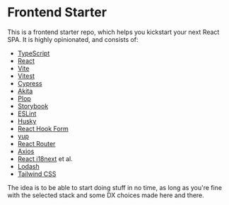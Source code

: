 # Frontend Starter

This is a frontend starter repo, which helps you kickstart your next React SPA.
It is highly opinionated, and consists of:

* [TypeScript](https://www.typescriptlang.org/)
* [React](https://reactjs.org/)
* [Vite](https://vitejs.dev/)
* [Vitest](https://vitest.dev)
* [Cypress](https://cypress.io/)
* [Akita](https://opensource.salesforce.com/akita/)
* [Plop](https://plopjs.com/)
* [Storybook](https://storybook.js.org/)
* [ESLint](https://eslint.org/)
* [Husky](https://typicode.github.io/husky/)
* [React Hook Form](https://react-hook-form.com/)
* [yup](https://github.com/jquense/yup)
* [React Router](https://reactrouter.com/)
* [Axios](https://axios-http.com/)
* [React i18next](https://react.i18next.com/) et al.
* [Lodash](https://lodash.com/)
* [Tailwind CSS](https://tailwindcss.com/)

The idea is to be able to start doing stuff in no time, as long as you're fine with the selected stack
and some DX choices made here and there.